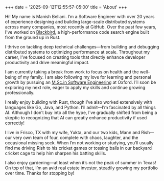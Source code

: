 +++
date = '2025-09-12T12:55:57-05:00'
title = 'About'
+++

Hi! My name is Manish Bellani. I’m a Software Engineer with over 20 years of experience designing and building large-scale distributed systems across many companies, most recently at GitHub. Over the past few years, I've worked on [Blackbird](https://github.blog/news-insights/product-news/github-code-search-is-generally-available/), a high-performance code search engine built from the ground up in Rust.

I thrive on tackling deep technical challenges—from building and debugging distributed systems to optimizing performance at scale. Throughout my career, I’ve focused on creating tools that directly enhance developer productivity and drive meaningful impact.

I am currently taking a break from work to focus on health and the well-being of my family. I am also following my love for learning and personal growth by pursuing an [M.Sc.in Software Engineering](https://www.ox.ac.uk/admissions/graduate/courses/msc-software-engineering) at Oxford. I’ll soon be exploring my next role, eager to apply my skills and continue growing professionally.

I really enjoy building with Rust, though I’ve also worked extensively with languages like Go, Java, and Python. I’ll admit—I’m fascinated by all things AI. Although I don’t buy into all the hype, I’ve gradually shifted from being a skeptic to recognizing that AI can greatly enhance productivity if used correctly!

I live in Frisco, TX with my wife, Yukta, and our two kids, Mann and Rish—our very own team of four, complete with chaos, laughter, and the occasional missing sock. When I’m not working or studying, you’ll usually find me driving Rish to his cricket games or tossing balls in our backyard cricket cage to help him sharpen his batting skills.

I also enjoy gardening—at least when it’s not the peak of summer in Texas! On top of that, I’m an avid real estate investor, steadily growing my portfolio over time. Thanks for stopping by!
